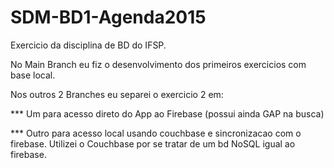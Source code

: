 # SDM-BD1-Agenda2015

Exercicio da disciplina de BD do IFSP.

No Main Branch eu fiz o desenvolvimento dos primeiros exercicios com base local.

Nos outros 2 Branches eu separei o exercicio 2 em: 

*** Um para acesso direto do App ao Firebase (possui ainda GAP na busca) 

*** Outro para acesso local usando couchbase e sincronizacao com o firebase. Utilizei o Couchbase por se tratar de um bd NoSQL igual ao firebase.
